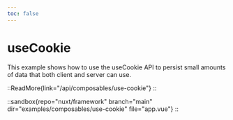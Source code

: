 ```yaml
---
toc: false
---
```


# useCookie

This example shows how to use the useCookie API to persist small amounts of data that both client and server can use.

::ReadMore{link="/api/composables/use-cookie"}
::

::sandbox{repo="nuxt/framework" branch="main" dir="examples/composables/use-cookie" file="app.vue"}
::
